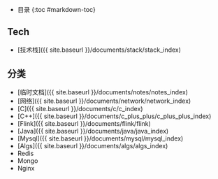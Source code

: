 - 目录
{:toc #markdown-toc}	

## Tech
  
   - [技术栈]({{ site.baseurl }}/documents/stack/stack_index)


  
## 分类

  - [临时文档]({{ site.baseurl }}/documents/notes/notes_index)
  - [网络]({{ site.baseurl }}/documents/network/network_index)
  - [C]({{ site.baseurl }}/documents/c/c_index)
  - [C++]({{ site.baseurl }}/documents/c_plus_plus/c_plus_plus_index)
  - [Flink]({{ site.baseurl }}/documents/flink/flink)
  - [Java]({{ site.baseurl }}/documents/java/java_index)
  - [Mysql]({{ site.baseurl }}/documents/mysql/mysql_index)
  - [Algs]({{ site.baseurl }}/documents/algs/algs_index)
  - Redis
  - Mongo
  - Nginx

  
  
  
  

  
  





